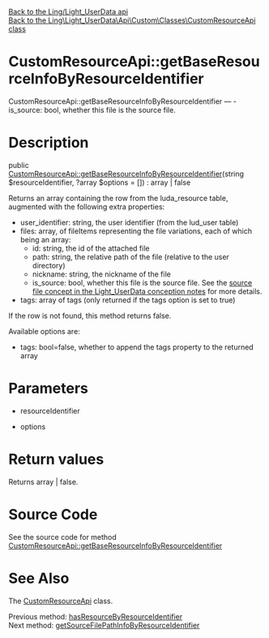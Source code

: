 [Back to the Ling/Light_UserData api](https://github.com/lingtalfi/Light_UserData/blob/master/doc/api/Ling/Light_UserData.md)<br>
[Back to the Ling\Light_UserData\Api\Custom\Classes\CustomResourceApi class](https://github.com/lingtalfi/Light_UserData/blob/master/doc/api/Ling/Light_UserData/Api/Custom/Classes/CustomResourceApi.md)


CustomResourceApi::getBaseResourceInfoByResourceIdentifier
================



CustomResourceApi::getBaseResourceInfoByResourceIdentifier —     - is_source: bool, whether this file is the source file.




Description
================


public [CustomResourceApi::getBaseResourceInfoByResourceIdentifier](https://github.com/lingtalfi/Light_UserData/blob/master/doc/api/Ling/Light_UserData/Api/Custom/Classes/CustomResourceApi/getBaseResourceInfoByResourceIdentifier.md)(string $resourceIdentifier, ?array $options = []) : array | false




Returns an array containing the row from the luda_resource table, augmented with the following extra properties:

- user_identifier: string, the user identifier (from the lud_user table)
- files: array, of fileItems representing the file variations, each of which being an array:
    - id: string, the id of the attached file
    - path: string, the relative path of the file (relative to the user directory)
    - nickname: string, the nickname of the file
    - is_source: bool, whether this file is the source file. See the [source file concept in the Light_UserData conception notes](https://github.com/lingtalfi/Light_UserData/blob/master/doc/pages/conception-notes.md#the-source-file) for more details.
- tags: array of tags (only returned if the tags option is set to true)

If the row is not found, this method returns false.


Available options are:

- tags: bool=false, whether to append the tags property to the returned array




Parameters
================


- resourceIdentifier

    

- options

    


Return values
================

Returns array | false.








Source Code
===========
See the source code for method [CustomResourceApi::getBaseResourceInfoByResourceIdentifier](https://github.com/lingtalfi/Light_UserData/blob/master/Api/Custom/Classes/CustomResourceApi.php#L48-L141)


See Also
================

The [CustomResourceApi](https://github.com/lingtalfi/Light_UserData/blob/master/doc/api/Ling/Light_UserData/Api/Custom/Classes/CustomResourceApi.md) class.

Previous method: [hasResourceByResourceIdentifier](https://github.com/lingtalfi/Light_UserData/blob/master/doc/api/Ling/Light_UserData/Api/Custom/Classes/CustomResourceApi/hasResourceByResourceIdentifier.md)<br>Next method: [getSourceFilePathInfoByResourceIdentifier](https://github.com/lingtalfi/Light_UserData/blob/master/doc/api/Ling/Light_UserData/Api/Custom/Classes/CustomResourceApi/getSourceFilePathInfoByResourceIdentifier.md)<br>

